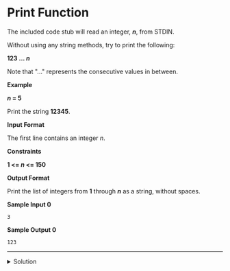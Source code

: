 # Print Function

The included code stub will read an integer, ___n___, from STDIN.

Without using any string methods, try to print the following:

__123 ... _n___

Note that "..." represents the consecutive values in between.

__Example__

___n_ = 5__

Print the string __12345__.

__Input Format__

The first line contains an integer _n_.

__Constraints__

__1 <= _n_ <= 150__

__Output Format__

Print the list of integers from __1__ through ___n___ as a string, without spaces.

__Sample Input 0__

```
3
```

__Sample Output 0__

```
123
```

---

<details><summary>Solution</summary>
    
```python

```
</details>
